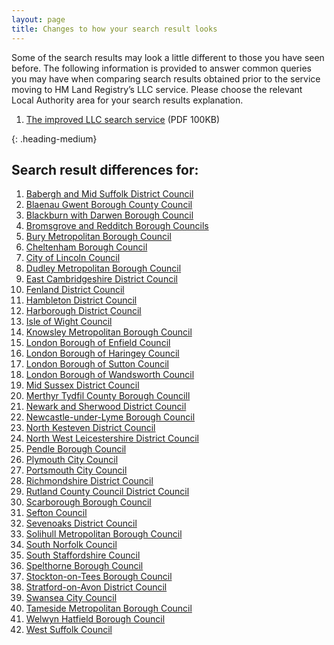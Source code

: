 ```yaml
---
layout: page
title: Changes to how your search result looks
--- 
```


Some of the search results may look a little different to those you have seen before. The following information is provided to answer common queries you may have when comparing search results obtained prior to the service moving to HM Land Registry’s LLC service. Please choose the relevant Local Authority area for your search results explanation.

<ol class='list list-bullet'>
    <li><a href='files/Info/Search%20service%20new%20design.pdf' onclick='linkClicked()'>The improved LLC search service</a> (PDF 100KB)</li>
</ol>

{: .heading-medium}
<h2>Search result differences for:</h2>
<ol class='list list-bullet'>
    <li><a href='files/LA%20business%20rules/Babergh%20and%20Mid%20Suffolk%2020.01.2022.pdf' onclick='linkClicked()'>Babergh and Mid Suffolk District Council</a></li>
     <li><a href='files/LA%20business%20rules/Blaenau%20Gwent%20Borough%20County%20Council%2023.01.2023.pdf' onclick='linkClicked()'>Blaenau Gwent Borough County Council</a></li>
    <li><a href='files/LA%20business%20rules/Blackburn%20with%20Darwen%20.pdf' onclick='linkClicked()'>Blackburn with Darwen Borough Council</a></li>
    <li><a href='files/LA%20business%20rules/Bromsgrove%20and%20Redditch%2008.10.2021.pdf' onclick='linkClicked()'>Bromsgrove and Redditch Borough Councils</a></li>
    <li><a href='files/LA%20business%20rules/Bury%20Migration%20Hub%20Customer%20Document%20(002).pdf' onclick='linkClicked()'>Bury Metropolitan Borough Council</a></li>
    <li><a href='files/LA%20business%20rules/Cheltenham%20Customer%20Document%20(002).pdf' onclick='linkClicked()'>Cheltenham Borough Council</a></li>
    <li><a href='files/LA%20business%20rules/City%20Of%20Lincoln%20Customer%20Document.pdf' onclick='linkClicked()'>City of Lincoln Council</a></li>
    <li><a href='files/LA%20business%20rules/Dudley%20Metropolitan%20Borough%20Council%2008.07.2021.pdf' onclick='linkClicked()'>Dudley Metropolitan Borough Council</a></li>
    <li><a href='files/LA%20business%20rules/East%20Cambridgeshire%20District%20Council.pdf' onclick='linkClicked()'>East Cambridgeshire District Council</a></li>
    <li><a href='files/LA%20business%20rules/Fenland%20Customer%20Document%20v0.1.pdf' onclick='linkClicked()'>Fenland District Council</a></li>
    <li><a href='files/LA%20business%20rules/Hambleton%20District%20Council%2026.10.2021.pdf' onclick='linkClicked()'>Hambleton District Council</a></li>
    <li><a href='files/LA%20business%20rules/Harborough%20District%20Council%2029.04.2022.pdf' onclick='linkClicked()'>Harborough District Council</a></li>
    <li><a href='files/LA%20business%20rules/Isle%20of%20Wight%20Council.pdf' onclick='linkClicked()'>Isle of Wight Council</a></li>
    <li><a href='files/LA%20business%20rules/Knowsley%20Customer%20Document.pdf' onclick='linkClicked()'>Knowsley Metropolitan Borough Council</a></li>
    <li><a href='files/LA%20business%20rules/Enfield%20Customer%20Document%20v1.pdf' onclick='linkClicked()'>London Borough of Enfield Council</a></li>
    <li><a href='files/LA%20business%20rules/The%20London%20Borough%20of%20Haringey%20Council%2020-12-2021.pdf' onclick='linkClicked()'>London Borough of Haringey Council</a></li>
    <li><a href='files/LA%20business%20rules/London%20Borough%20of%20Sutton%20Council%2006.01.2022%20(1).pdf' onclick='linkClicked()'>London Borough of Sutton Council</a></li>
    <li><a href='files/LA%20business%20rules/Wandsworth%20Customer%20Document%20v0.1.pdf' onclick='linkClicked()'>London Borough of Wandsworth Council</a></li>
    <li><a href='files/LA%20business%20rules/Mid%20Sussex%2021.03.2022.pdf' onclick='linkClicked()'>Mid Sussex District Council</a></li>
    <li><a href='files/LA%20business%20rules/Merthyr%20Tydfil%20County%20Borough%20Council%2026.07.2022.pdf' onclick='linkClicked()'>Merthyr Tydfil County Borough Councill</a></li>
    <li><a href='files/LA%20business%20rules/Newark%20and%20Sherwood%2008.10.2021.pdf' onclick='linkClicked()'>Newark and Sherwood District Council</a></li>
     <li><a href='files/LA%20business%20rules/Newcastle-under-lyme%20borough%20council%2002.05.2022.pdf' onclick='linkClicked()'>Newcastle-under-Lyme Borough Council</a></li>
    <li><a href='files/LA%20business%20rules/North%20Kesteven%20District%20Council%2015.12.2021.pdf' onclick='linkClicked()'>North Kesteven District Council</a></li>
    <li><a href='files/LA%20business%20rules/North%20West%20Leicestershire%2027.07.2022.pdf' onclick='linkClicked()'>North West Leicestershire District Council</a></li>
    <li><a href='files/LA%20business%20rules/Pendle%20Borough%20Council%2016.11.2021.pdf' onclick='linkClicked()'>Pendle Borough Council</a></li>
    <li><a href='files/LA%20business%20rules/Plymouth%20City%20Council%2007.01.2022.pdf' onclick='linkClicked()'>Plymouth City Council</a></li>
    <li><a href='files/LA%20business%20rules/Portsmouth%20Customer%20Document.pdf' onclick='linkClicked()'>Portsmouth City Council</a></li>
    <li><a href='files/LA%20business%20rules/Richmondshire%20Customer%20Document%20v0.2.pdf' onclick='linkClicked()'>Richmondshire District Council</a></li>
    <li><a href='files/LA%20business%20rules/Rutland%20County%20Council%20District%20Council%20Customer%20Document%20(002).pdf' onclick='linkClicked()'>Rutland County Council District Council</a></li>
    <li><a href='files/LA%20business%20rules/Scarborough%20Borough%20Council%2029.11.2021.pdf' onclick='linkClicked()'>Scarborough Borough Council</a></li>
    <li><a href='files/LA%20business%20rules/Sefton%20Council%20V2.pdf' onclick='linkClicked()'>Sefton Council</a></li>
    <li><a href='files/LA%20business%20rules/Sevenoaks%20District%20Council%2027.04.2021.pdf' onclick='linkClicked()'>Sevenoaks District Council</a></li>
    <li><a href='files/LA%20business%20rules/Solihull%20Metropolitan%20Borough%20Council%2025.04.2022.pdf' onclick='linkClicked()'>Solihull Metropolitan Borough Council</a></li>
    <li><a href='files/LA%20business%20rules/South%20Norfolk.pdf' onclick='linkClicked()'>South Norfolk Council</a></li>
    <li><a href='files/LA%20business%20rules/South%20Staffs%20customer%20document%20.pdf' onclick='linkClicked()'>South Staffordshire Council</a></li>
    <li><a href='files/LA%20business%20rules/Spelthorne%20Borough%20Council%2023.04.21.pdf' onclick='linkClicked()'>Spelthorne Borough Council</a></li>
    <li><a href='files/LA%20business%20rules/Stockton-on-Tees%20Borough%20Council%2023.04.21.pdf' onclick='linkClicked()'>Stockton-on-Tees Borough Council</a></li> 
    <li><a href='files/LA%20business%20rules/Stratford%20District%20Council%20v3.pdf' onclick='linkClicked()'>Stratford-on-Avon District Council</a></li>
    <li><a href='files/LA%20business%20rules/Swansea%20City%20Council.pdf' onclick='linkClicked()'>Swansea City Council</a></li>
    <li><a href='files/LA%20business%20rules/Tameside%2008.10.2021.pdf' onclick='linkClicked()'>Tameside Metropolitan Borough Council</a></li>
    <li><a href='files/LA%20business%20rules/Welwyn%20Hatfield%20Borough%20Council.pdf' onclick='linkClicked()'>Welwyn Hatfield Borough Council</a></li>
    <li><a href='files/LA%20business%20rules/West%20Suffolk%20Search%20Diff%20doc.pdf' onclick='linkClicked()'>West Suffolk Council</a></li>
</ol>
